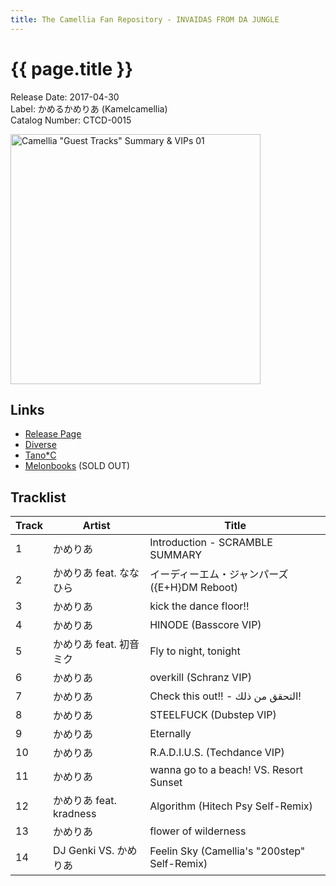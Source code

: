 ```yaml
---
title: The Camellia Fan Repository - INVAIDAS FROM DA JUNGLE
---
```


# {{ page.title }}

Release Date: 2017-04-30  
Label: かめるかめりあ (Kamelcamellia)  
Catalog Number: CTCD-0015

<img src="https://cametek.jp/summary01/jacket1050x1050.png" alt="Camellia &quot;Guest Tracks&quot; Summary & VIPs 01" width="400" height="400">

## Links

* [Release Page](https://cametek.jp/summary01)
* [Diverse](https://diverse.direct/%e3%81%8b%e3%82%81%e3%82%8b%e3%81%8b%e3%82%81%e3%82%8a%e3%81%82/ctcd-0015/)
* [Tano*C](https://www.tanocstore.net/shopdetail/000000001152)
* [Melonbooks](https://www.melonbooks.co.jp/detail/detail.php?product_id=216180) (SOLD OUT)

## Tracklist

Track | Artist | Title
------|--------|------
1 | かめりあ | Introduction - SCRAMBLE SUMMARY
2 | かめりあ feat. ななひら | イーディーエム・ジャンパーズ ({E+H}DM Reboot)
3 | かめりあ | kick the dance floor!!
4 | かめりあ | HINODE (Basscore VIP)
5 | かめりあ feat. 初音ミク | Fly to night, tonight
6 | かめりあ | overkill (Schranz VIP)
7 | かめりあ | Check this out!! - التحقق من ذلك!
8 | かめりあ | STEELFUCK (Dubstep VIP)
9 | かめりあ | Eternally
10 | かめりあ | R.A.D.I.U.S. (Techdance VIP)
11 | かめりあ | wanna go to a beach! VS. Resort Sunset
12 | かめりあ feat. kradness | Algorithm (Hitech Psy Self-Remix)
13 | かめりあ | flower of wilderness
14 | DJ Genki VS. かめりあ | Feelin Sky (Camellia's "200step" Self-Remix)
